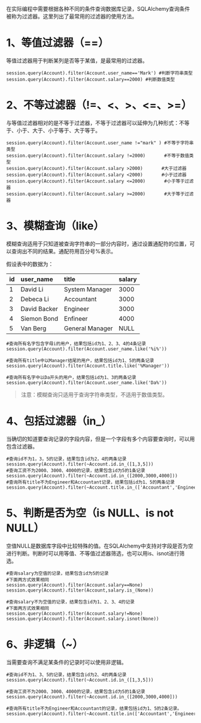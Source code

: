 在实际编程中需要根据各种不同的条件查询数据库记录，SQLAlchemy查询条件被称为过滤器。这里列出了最常用的过滤器的使用方法。

# 1、等值过滤器（==）

等值过滤器用于判断某列是否等于某值，是最常用的过滤器。

```
session.query(Account).filter(Account.user_name=='Mark') #判断字符串类型
session.query(Account).filter(Account.salary==2000) #判断数值类型
```

# 2、不等过滤器（!=、&lt;、&gt;、&lt;=、&gt;=）

与等值过滤器相对的是不等于过滤器，不等于过滤器可以延伸为几种形式：不等于、小于、大于、小于等于、大于等于。

```
session.query(Account).filter(Account.user_name !="mark" ) #不等于字符串类型
session.query(Account).filter(Account.salary !=2000)       #不等于数值类型
session.query(Account).filter(Account.salary >2000)       #大于过滤器
session.query(Account).filter(Account.salary <2000)       #小于过滤器
session.query(Account).filter(Account.salary <=2000)       #小于等于过滤器
session.query(Account).filter(Account.salary >=2000)       #大于等于过滤器
```

# 3、模糊查询（like）

模糊查询适用于只知道被查询字符串的一部分内容时，通过设置通配符的位置，可以查询出不同的结果。通配符用百分号%表示。

假设表中的数据为：

| id | user\_name | title | salary |
| :--- | :--- | :--- | :--- |
| 1 | David Li | System Manager | 3000 |
| 2 | Debeca Li | Accountant | 3000 |
| 3 | David Backer | Engineer | 3000 |
| 4 | Siemon Bond | Enfineer | 4000 |
| 5 | Van Berg | General Manager | NULL |

```
#查询所有名字包含字母i的用户，结果包括id为1、2、3、4的4条记录
session.query(Account).filter(Account.user_name.like('%i%'))

#查询所有title中以Manager结尾的用户，结果包括id为1、5的两条记录
session.query(Account).filter(Account.title.like('%Manager'))

#查询所有名字中以Da开头的用户，结果包括id为1、3的两条记录
session.query(Account).filter(Account.user_name.like('Da%'))
```

> 注意：模糊查询只适用于查询字符串类型，不适用于数值类型。

# 4、包括过滤器（in\_）

当确切的知道要查询记录的字段内容，但是一个字段有多个内容要查询时，可以用包含过滤器。

```
#查询id不为1，3，5的记录，结果包含id为2，4的两条记录
session.query(Account).filter(~Account.id.in_([1,3,5]))
#查询工资不为2000、3000、4000的记录，结果包含id为5的1条记录
session.query(Account).filter(~Account.id.in_([2000,3000,4000]))
#查询所有title不为Engineer和Accountant记录，结果包括id为1、5的两条记录
session.query(Account).filter(~Account.title.in_(['Accountant','Engineer']))
```

# 5、判断是否为空（is NULL、is not NULL）

空值NULL是数据库字段中比较特殊的值。在SQLAlchemy中支持对字段是否为空进行判断。判断时可以用等值、不等值过滤器筛选，也可以用is、isnot进行筛选。

```
#查询salary为空值的记录，结果包含id为5的记录
#下面两方式效果相同
session.query(Account).filter(Account.salary==None)
session.query(Account).filter(Account,salary.is_(None))

#查询salary不为空值的记录，结果包含id为1、2、3、4的记录
#下面两方式效果相同
session.query(Account).filter(Account.salary!=None)
session.query(Account).filter(Account.salary.isnot(None))
```

# 6、非逻辑（~）

当需要查询不满足某条件的记录时可以使用非逻辑。

```
#查询id不为1、3、5的记录，结果包含id为2、4的两条记录
session.query(Account).filter(~Account.id.in_([1,3,5]))

#查询工资不为2000、3000、4000的记录，结果包含id为5的1条记录
session.query(Account).filter(~Account.id.in_([2000,3000,4000]))

#查询所有title不为Engineer和Accountant的记录，结果包括id为1、5的2条记录。
session.query(Account).filter(~Account.title.in(['Accountant','Engineer']))
```




